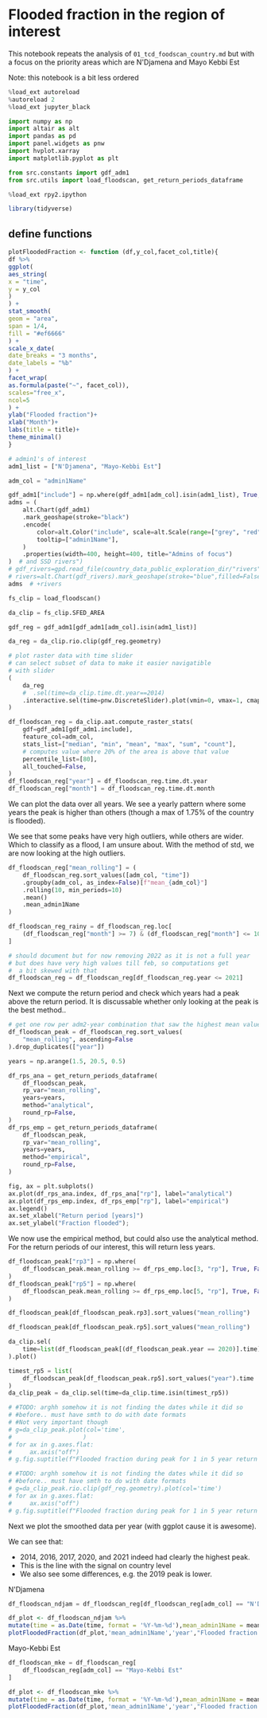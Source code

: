 # Flooded fraction in the region of interest

This notebook repeats the analysis of `01_tcd_foodscan_country.md` but with a focus
on the priority areas which are N'Djamena and Mayo Kebbi Est

Note: this notebook is a bit less ordered

```python
%load_ext autoreload
%autoreload 2
%load_ext jupyter_black
```

```python
import numpy as np
import altair as alt
import pandas as pd
import panel.widgets as pnw
import hvplot.xarray
import matplotlib.pyplot as plt
```

```python
from src.constants import gdf_adm1
from src.utils import load_floodscan, get_return_periods_dataframe
```

```python
%load_ext rpy2.ipython
```

```R tags=[]
library(tidyverse)
```

## define functions

```R
plotFloodedFraction <- function (df,y_col,facet_col,title){
df %>%
ggplot(
aes_string(
x = "time",
y = y_col
)
) +
stat_smooth(
geom = "area",
span = 1/4,
fill = "#ef6666"
) +
scale_x_date(
date_breaks = "3 months",
date_labels = "%b"
) +
facet_wrap(
as.formula(paste("~", facet_col)),
scales="free_x",
ncol=5
) +
ylab("Flooded fraction")+
xlab("Month")+
labs(title = title)+
theme_minimal()
}
```

```python
# admin1's of interest
adm1_list = ["N'Djamena", "Mayo-Kebbi Est"]
```

```python
adm_col = "admin1Name"
```

```python
gdf_adm1["include"] = np.where(gdf_adm1[adm_col].isin(adm1_list), True, False)
adms = (
    alt.Chart(gdf_adm1)
    .mark_geoshape(stroke="black")
    .encode(
        color=alt.Color("include", scale=alt.Scale(range=["grey", "red"])),
        tooltip=["admin1Name"],
    )
    .properties(width=400, height=400, title="Admins of focus")
)  # and SSD rivers")
# gdf_rivers=gpd.read_file(country_data_public_exploration_dir/"rivers"/"ssd_main_rivers_fao_250k"/"ssd_main_rivers_fao_250k.shp")
# rivers=alt.Chart(gdf_rivers).mark_geoshape(stroke="blue",filled=False).encode(tooltip=['CLASS'])
adms  # +rivers
```

```python
fs_clip = load_floodscan()
```

```python
da_clip = fs_clip.SFED_AREA
```

```python
gdf_reg = gdf_adm1[gdf_adm1[adm_col].isin(adm1_list)]
```

```python
da_reg = da_clip.rio.clip(gdf_reg.geometry)
```

```python
# plot raster data with time slider
# can select subset of data to make it easier navigatible
# with slider
(
    da_reg
    #  .sel(time=da_clip.time.dt.year==2014)
    .interactive.sel(time=pnw.DiscreteSlider).plot(vmin=0, vmax=1, cmap="GnBu")
)
```

```python
df_floodscan_reg = da_clip.aat.compute_raster_stats(
    gdf=gdf_adm1[gdf_adm1.include],
    feature_col=adm_col,
    stats_list=["median", "min", "mean", "max", "sum", "count"],
    # computes value where 20% of the area is above that value
    percentile_list=[80],
    all_touched=False,
)
df_floodscan_reg["year"] = df_floodscan_reg.time.dt.year
df_floodscan_reg["month"] = df_floodscan_reg.time.dt.month
```

We can plot the data over all years.
We see a yearly pattern where some years the peak is higher than others
 (though a max of 1.75% of the country is flooded).

We see that some peaks have very high outliers, while others are wider.
 Which to classify as a flood, I am unsure about. With the method of std,
  we are now looking at the high outliers.

```python
df_floodscan_reg["mean_rolling"] = (
    df_floodscan_reg.sort_values([adm_col, "time"])
    .groupby(adm_col, as_index=False)[f"mean_{adm_col}"]
    .rolling(10, min_periods=10)
    .mean()
    .mean_admin1Name
)
```

```python
df_floodscan_reg_rainy = df_floodscan_reg.loc[
    (df_floodscan_reg["month"] >= 7) & (df_floodscan_reg["month"] <= 10)
]
```

```python
# should document but for now removing 2022 as it is not a full year
# but does have very high values till feb, so computations get
#  a bit skewed with that
df_floodscan_reg = df_floodscan_reg[df_floodscan_reg.year <= 2021]
```

Next we compute the return period and check which years had a
 peak above the return period.
It is discussable whether only looking at the peak is the best method..

```python
# get one row per adm2-year combination that saw the highest mean value
df_floodscan_peak = df_floodscan_reg.sort_values(
    "mean_rolling", ascending=False
).drop_duplicates(["year"])
```

```python
years = np.arange(1.5, 20.5, 0.5)
```

```python
df_rps_ana = get_return_periods_dataframe(
    df_floodscan_peak,
    rp_var="mean_rolling",
    years=years,
    method="analytical",
    round_rp=False,
)
df_rps_emp = get_return_periods_dataframe(
    df_floodscan_peak,
    rp_var="mean_rolling",
    years=years,
    method="empirical",
    round_rp=False,
)
```

```python
fig, ax = plt.subplots()
ax.plot(df_rps_ana.index, df_rps_ana["rp"], label="analytical")
ax.plot(df_rps_emp.index, df_rps_emp["rp"], label="empirical")
ax.legend()
ax.set_xlabel("Return period [years]")
ax.set_ylabel("Fraction flooded");
```

We now use the empirical method, but could also use the analytical method.
 For the return periods of our interest, this will return less years.

```python
df_floodscan_peak["rp3"] = np.where(
    df_floodscan_peak.mean_rolling >= df_rps_emp.loc[3, "rp"], True, False
)
df_floodscan_peak["rp5"] = np.where(
    df_floodscan_peak.mean_rolling >= df_rps_emp.loc[5, "rp"], True, False
)
```

```python
df_floodscan_peak[df_floodscan_peak.rp3].sort_values("mean_rolling")
```

```python
df_floodscan_peak[df_floodscan_peak.rp5].sort_values("mean_rolling")
```

```python
da_clip.sel(
    time=list(df_floodscan_peak[(df_floodscan_peak.year == 2020)].time)[0]
).plot()
```

```python
timest_rp5 = list(
    df_floodscan_peak[df_floodscan_peak.rp5].sort_values("year").time
)
da_clip_peak = da_clip.sel(time=da_clip.time.isin(timest_rp5))
```

```python
# #TODO: arghh somehow it is not finding the dates while it did so
# #before.. must have smth to do with date formats
# #Not very important though
# g=da_clip_peak.plot(col='time',
#                    )
# for ax in g.axes.flat:
#     ax.axis("off")
# g.fig.suptitle(f"Flooded fraction during peak for 1 in 5 year return period years",y=1.1);
```

```python
# #TODO: arghh somehow it is not finding the dates while it did so
# #before.. must have smth to do with date formats
# g=da_clip_peak.rio.clip(gdf_reg.geometry).plot(col='time')
# for ax in g.axes.flat:
#     ax.axis("off")
# g.fig.suptitle(f"Flooded fraction during peak for 1 in 5 year return period years",y=1.1);
```

Next we plot the smoothed data per year (with ggplot cause it is awesome).

We can see that:

- 2014, 2016, 2017, 2020, and 2021 indeed had clearly the highest peak.
- This is the line with the signal on country level
- We also see some differences, e.g. the 2019 peak is lower.

N'Djamena

```python
df_floodscan_ndjam = df_floodscan_reg[df_floodscan_reg[adm_col] == "N'Djamena"]
```

```R magic_args="-i df_floodscan_ndjam -w 40 -h 20 --units cm"
df_plot <- df_floodscan_ndjam %>%
mutate(time = as.Date(time, format = '%Y-%m-%d'),mean_admin1Name = mean_admin1Name*100)
plotFloodedFraction(df_plot,'mean_admin1Name','year',"Flooded fraction of ROI")
```

Mayo-Kebbi Est

```python
df_floodscan_mke = df_floodscan_reg[
    df_floodscan_reg[adm_col] == "Mayo-Kebbi Est"
]
```

```R magic_args="-i df_floodscan_mke -w 40 -h 20 --units cm"
df_plot <- df_floodscan_mke %>%
mutate(time = as.Date(time, format = '%Y-%m-%d'),mean_admin1Name = mean_admin1Name*100)
plotFloodedFraction(df_plot,'mean_admin1Name','year',"Flooded fraction of ROI")
```

```python

```
